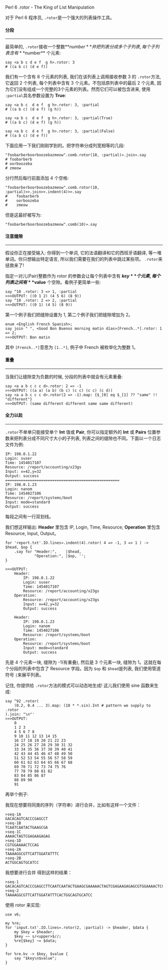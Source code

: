 Perl 6 .rotor - The King of List Manipulation

对于 Perl 6 程序员, `.rotor`是一个强大的列表操作工具。

#### 分段
---

最简单的, `.rotor`接收一个整数**$number**并把列表分成多个子列表, 每个子列表含有 **$number** 个元素:

``` perl6
say <a b c d e f  g h>.rotor: 3
# ((a b c) (d e f))
```

我们有一个含有 8 个元素的列表, 我们在该列表上调用接收参数 3 的 `.rotor`方法, 它返回 2 个列表, 每个列表中含有 3 个元素。不包括原列表中的最后 2 个元素, 因为它们没有组成一个完整的3个元素的列表。然而它们可以被包含进来, 使用 `:partial`具名参数设置为 **True**:

``` perl6
say <a b c  d e f  g h>.rotor: 3, :partial
# ((a b c) (d e f) (g h))

say <a b c  d e f  g h>.rotor: 3, :partial(True)
# ((a b c) (d e f) (g h))

say <a b c  d e f  g h>.rotor: 3, :partial(False)
# ((a b c) (d e f))

```

下面应用一下我们刚刚学到的。把字符串分成列宽相等的几段:

``` perl6
"foobarberboorboozebazmeow".comb.rotor(10, :partial)».join».say
# foobarberb
# oorboozeba
# zmeow
```

分行然后每行前面添加 4 个空格:

``` perl6
"foobarberboorboozebazmeow".comb.rotor(10, :partial)>>.join>>.indent(4)>>.say
#    foobarberb
#    oorboozeba
#    zmeow
```

但是这最好被写为:

``` perl6
"foobarberboorboozebazmeow".comb(10)».say
```



#### 注意缝隙
---

假设你正在接受输入: 你得到一个单词, 它的法语翻译和它的西班牙语翻译, 等一堆单词。你只想输出特定语言, 所以我们需要在我们的列表中跳过某些项。 `.rotor`来拯救来了!

指定一对儿(Pair)整数作为 rotor 的参数会让每个列表中含有 **$key** 个元素, 每个列表之间有 **$value** 个空隙。看例子更简单一些:

``` perl6
say ^10 .rotor: 3 => 1, :partial
>>>OUTPUT: ((0 1 2) (4 5 6) (8 9))
say ^10 .rotor: 2 => 2, :partial
>>>OUTPUT: ((0 1) (4 5) (8 9))
```

第一个例子我们把缝隙设置为 1, 第二个例子我们把缝隙增加为 2。

``` perl6
enum <English French Spanish>;
say join " ", <Good Bon Buenos morning matin días>[French..*].rotor: 1 => 2;
>>>OUTPUT: Bon matin
```

其中 `[French..*]`意思为 `[1..*]`, 例子中 French 被枚举化为整数 1。

#### 重叠
---

当我们让缝隙变为负数的时候, 分段的列表中就会有元素重叠:

``` perl6
say <a a b c c c d>.rotor: 2 => -1
>>>OUTPUT: ((a a) (a b) (b c) (c c) (c c) (c d))
say <a a b c c c d>.rotor(2 => -1).map: {$_[0] eq $_[1] ?? "same" !! "different"}
>>>OUTPUT: (same different different same same different)
```

#### 全力以赴
---

`.rotor`不单单只能接受单个 **Int** 值或 **Pair**, 你可以指定额外的 **Int** 或 **Pairs** 位置参数来把列表分成不同尺寸大小的子列表, 列表之间的缝隙也不同。下面以一个日志文件为例:

``` perl6
IP: 198.0.1.22
Login: suser
Time: 1454017107
Resource: /report/accounting/x23gs
Input: x=42,y=32
Output: success
===================================================
IP: 198.0.1.23
Login: nanom
Time: 1454027106
Resource: /report/systems/boot
Input: mode=standard
Output: success
```

每段之间有一行双划线。

我们想这样输出: **Header** 里包含 IP, Login, Time, Resource; **Operation** 里包含 Resource, Input, Output。

``` perl6
for 'report.txt'.IO.lines».indent(4).rotor( 4 => -1, 3 => 1 ) -> $head, $op {
    .say for "Header:",    |$head,
             "Operation:", |$op, '';
}

>>>OUTPUT:
    Header:
        IP: 198.0.1.22
        Login: suser
        Time: 1454017107
        Resource: /report/accounting/x23gs
    Operation:
        Resource: /report/accounting/x23gs
        Input: x=42,y=32
        Output: success

    Header:
        IP: 198.0.1.23
        Login: nanom
        Time: 1454027106
        Resource: /report/systems/boot
    Operation:
        Resource: /report/systems/boot
        Input: mode=standard
        Output: success
```

先是 4 个元素一块, 缝隙为 -1(有重叠), 然后是 3 个元素一块, 缝隙为 1。这就在每个分段的列表中包含了 Resource 字段。因为 `$op` 和 `$head`是列表, 我们使用管道符号 `|`来展平列表。

记住, 你提供给 `.rotor`方法的模式可以动态地生成! 这儿我们使用 sine 函数来生成:

``` perl6
say ^92 .rotor(
    (0.2, 0.4 ... 3).map: (10 * *.sin).Int # pattern we supply to .rotor
).join: "\n"'
>>>OUTPUT:
    0
    1 2 3
    4 5 6 7 8
    9 10 11 12 13 14 15
    16 17 18 19 20 21 22 23
    24 25 26 27 28 29 30 31 32
    33 34 35 36 37 38 39 40 41
    42 43 44 45 46 47 48 49 50
    51 52 53 54 55 56 57 58 59
    60 61 62 63 64 65 66 67 68
    69 70 71 72 73 74 75 76
    77 78 79 80 81 82
    83 84 85 86 87
    88 89 90
    91

```

再举个例子:

我现在想要将同类的序列（字符串）进行合并，比如有这样一个文件：

```
>seq-1A
GACACAGTCACCCGAGCCT
>seq-1B
TCAATCAATACTGAAGCGA
>seq-1C
AAAACTAGTCGAGAAGAGAG
>seq-1D
CGTGGAAAACTCCAG
>seq-2A
TAAAAGGCGTTCATTGGATATTTC
>seq-2B
ACTGGCAGTGCATCC
```

我想要进行合并 得到这样的结果：

```
>seq-1
GACACAGTCACCCGAGCCTTCAATCAATACTGAAGCGAAAAACTAGTCGAGAAGAGAGCGTGGAAAACTCCAG
>seq-2
TAAAAGGCGTTCATTGGATATTTCACTGGCAGTGCATCC
```

使用 rotor 来实现:

```perl6
use v6;

my %re;
for 'input.txt'.IO.lines».rotor(2, :partial) -> $header, $data {
    my $key = $header;
    $key ~~ s/<upper>$//;
    %re{$key} ~= $data;
}

for %re.kv -> $key, $value {
    say "$key\n$value";
}
```
